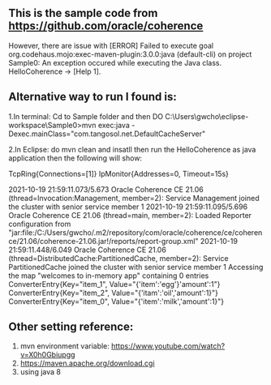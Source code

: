 ## This is the sample code from https://github.com/oracle/coherence

However, there are issue with [ERROR] Failed to execute goal org.codehaus.mojo:exec-maven-plugin:3.0.0:java (default-cli) on project Sample0: An exception occured while executing the Java class. HelloCoherence -> [Help 1].

## Alternative way to run I found is:

1.In terminal: Cd to Sample folder and then DO C:\Users\gwcho\eclipse-workspace\Sample0>mvn exec:java -Dexec.mainClass="com.tangosol.net.DefaultCacheServer"

2.In Eclipse: do mvn clean and insatll then run the HelloCoherence as java application then the following will show:

TcpRing{Connections=[1]}
IpMonitor{Addresses=0, Timeout=15s}

2021-10-19 21:59:11.073/5.673 Oracle Coherence CE 21.06 <Info> (thread=Invocation:Management, member=2): Service Management joined the cluster with senior service member 1
2021-10-19 21:59:11.095/5.696 Oracle Coherence CE 21.06 <Info> (thread=main, member=2): Loaded Reporter configuration from "jar:file:/C:/Users/gwcho/.m2/repository/com/oracle/coherence/ce/coherence/21.06/coherence-21.06.jar!/reports/report-group.xml"
2021-10-19 21:59:11.448/6.049 Oracle Coherence CE 21.06 <Info> (thread=DistributedCache:PartitionedCache, member=2): Service PartitionedCache joined the cluster with senior service member 1
Accessing the map "welcomes to in-memory app" containing 0 entries
ConverterEntry{Key="item_1", Value="{'item':'egg'}'amount':1"}
ConverterEntry{Key="item_2", Value="{'itam':'oil','amount':1}"}
ConverterEntry{Key="item_0", Value="{'item':'milk','amount':1}"}
  
## Other setting reference:
  
1. mvn environment variable: https://www.youtube.com/watch?v=X0h0Gbiupgg
2. https://maven.apache.org/download.cgi
3. using java 8  

